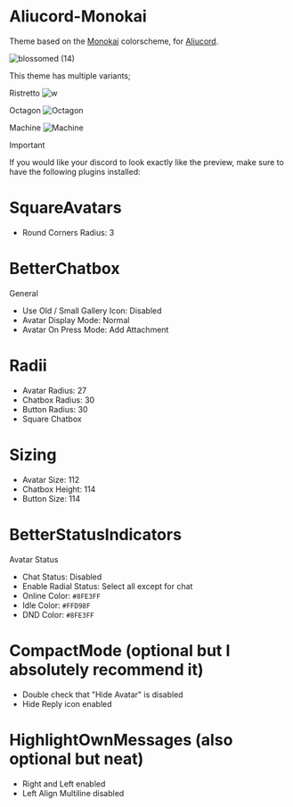 # Aliucord-Monokai
Theme based on the [Monokai](https://monokai.pro) colorscheme, for [Aliucord](https://github.com/Aliucord).

![blossomed (14)](https://github.com/rennpy/Aliucord-Monokai/assets/158360149/64f3bb61-921b-4ce0-bb80-52ddb612e04c)


This theme has multiple variants;

Ristretto
![w](https://github.com/rennpy/Aliucord-Monokai/assets/158360149/ceda4783-ffb6-4d35-a29e-88d9a72b7784)

Octagon
![Octagon](https://github.com/rennpy/Aliucord-Monokai/assets/158360149/65bfbe6e-0782-46be-9e23-62cd8b54b531)

Machine
![Machine](https://github.com/rennpy/Aliucord-Monokai/assets/158360149/e3898856-efaa-449d-a101-541de7ffc072)

> [!IMPORTANT]
> If you would like your discord to look exactly like the preview, make sure to have the following plugins installed:

# SquareAvatars
- Round Corners Radius: 3

# BetterChatbox
General

- Use Old / Small Gallery Icon: Disabled
- Avatar Display Mode: Normal
- Avatar On Press Mode: Add Attachment
# Radii

- Avatar Radius: 27
- Chatbox Radius: 30
- Button Radius: 30
- Square Chatbox
# Sizing

- Avatar Size: 112
- Chatbox Height: 114
- Button Size: 114

# BetterStatusIndicators
Avatar Status
- Chat Status: Disabled
- Enable Radial Status: Select all except for chat
- Online Color: ```#8FE3FF```
- Idle Color: ```#FFD98F```
- DND Color: ```#8FE3FF```

# CompactMode (optional but I absolutely recommend it)
- Double check that "Hide Avatar" is disabled
- Hide Reply icon enabled

# HighlightOwnMessages (also optional but neat)
- Right and Left enabled
- Left Align Multiline disabled
